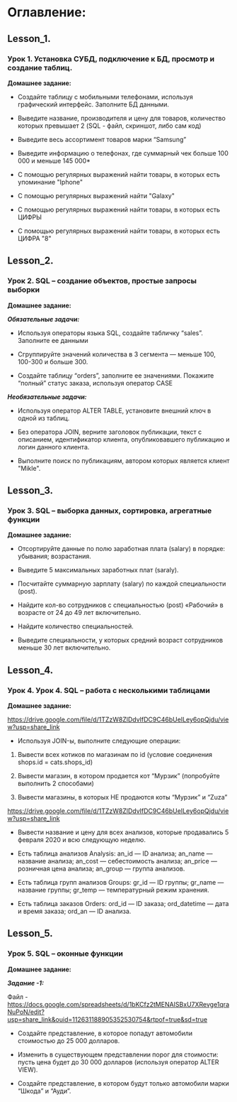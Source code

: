 # Оглавление:

## Lesson_1.
### Урок 1. Установка СУБД, подключение к БД, просмотр и создание таблиц.
**Домашнее задание:**

- Создайте таблицу с мобильными телефонами, используя графический интерфейс. Заполните БД данными.

- Выведите название, производителя и цену для товаров, 
количество которых превышает 2 (SQL - файл, скриншот, либо сам код)

- Выведите весь ассортимент товаров марки “Samsung”

- Выведите информацию о телефонах, где суммарный чек больше 100 000 и меньше 145 000*

- С помощью регулярных выражений найти товары, в которых есть упоминание "Iphone"

- С помощью регулярных выражений найти "Galaxy"

- С помощью регулярных выражений найти товары, в которых есть ЦИФРЫ

- С помощью регулярных выражений найти товары, в которых есть ЦИФРА "8"  

## Lesson_2.
### Урок 2. SQL – создание объектов, простые запросы выборки
**Домашнее задание:**

***Обязательные задачи:***
- Используя операторы языка SQL, создайте табличку “sales”. Заполните ее данными

- Сгруппируйте значений количества в 3 сегмента — меньше 100, 100-300 и больше 300.

- Создайте таблицу “orders”, заполните ее значениями. Покажите “полный” статус заказа, используя оператор CASE

***Необязательные задачи:***

- Используя оператор ALTER TABLE, установите внешний ключ в одной из таблиц.

- Без оператора JOIN, верните заголовок публикации, текст с описанием, идентификатор клиента, опубликовавшего публикацию и логин данного клиента.

- Выполните поиск по публикациям, автором которых является клиент "Mikle".

## Lesson_3.
### Урок 3. SQL – выборка данных, сортировка, агрегатные функции
**Домашнее задание:** 


- Отсортируйте данные по полю заработная плата (salary) в порядке: убывания; возрастания.

- Выведите 5 максимальных заработных плат (saraly).

- Посчитайте суммарную зарплату (salary) по каждой специальности (роst).

- Найдите кол-во сотрудников с специальностью (post) «Рабочий» в возрасте от 24 до 49 лет включительно.

- Найдите количество специальностей.

- Выведите специальности, у которых средний возраст сотрудников меньше 30 лет включительно.

## Lesson_4.
### Урок 4. Урок 4. SQL – работа с несколькими таблицами
**Домашнее задание:**

https://drive.google.com/file/d/1TZzW8ZlDdvIfDC9C46bUeILey6opQjdu/view?usp=share_link 

- Используя JOIN-ы, выполните следующие операции:


1. Вывести всех котиков по магазинам по id (условие соединения shops.id = cats.shops_id)

2. Вывести магазин, в котором продается кот “Мурзик” (попробуйте выполнить 2 способами)

3. Вывести магазины, в которых НЕ продаются коты “Мурзик” и “Zuza”

https://drive.google.com/file/d/1TZzW8ZlDdvIfDC9C46bUeILey6opQjdu/view?usp=share_link


- Вывести название и цену для всех анализов, которые продавались 5 февраля 2020 и всю следующую неделю.

- Есть таблица анализов Analysis:
an_id — ID анализа;
an_name — название анализа;
an_cost — себестоимость анализа;
an_price — розничная цена анализа;
an_group — группа анализов.

- Есть таблица групп анализов Groups:
gr_id — ID группы;
gr_name — название группы;
gr_temp — температурный режим хранения.

- Есть таблица заказов Orders:
ord_id — ID заказа;
ord_datetime — дата и время заказа;
ord_an — ID анализа.

## Lesson_5.
### Урок 5. SQL – оконные функции
**Домашнее задание:**

***Задание -1:***


Файл - https://docs.google.com/spreadsheets/d/1bKCfz2tMENAISBxU7XRevge1qraNuPoN/edit?usp=share_link&ouid=112631188905352530754&rtpof=true&sd=true 

- Создайте представление, в которое попадут автомобили стоимостью  до 25 000 долларов.


- Изменить в существующем представлении порог для стоимости: пусть цена будет до 30 000 долларов (используя оператор ALTER VIEW).


- Создайте представление, в котором будут только автомобили марки “Шкода” и “Ауди”.
